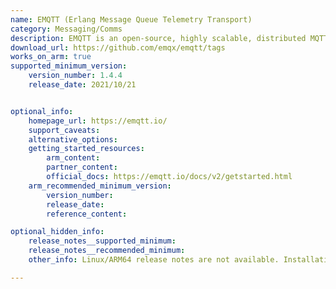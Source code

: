 ```yaml
---
name: EMQTT (Erlang Message Queue Telemetry Transport)
category: Messaging/Comms
description: EMQTT is an open-source, highly scalable, distributed MQTT message broker designed for the Internet of Things (IoT).  It implements the MQTT protocol, which is a lightweight messaging protocol.
download_url: https://github.com/emqx/emqtt/tags
works_on_arm: true
supported_minimum_version:
    version_number: 1.4.4
    release_date: 2021/10/21


optional_info:
    homepage_url: https://emqtt.io/
    support_caveats:
    alternative_options:
    getting_started_resources:
        arm_content:
        partner_content:
        official_docs: https://emqtt.io/docs/v2/getstarted.html
    arm_recommended_minimum_version:
        version_number:
        release_date:
        reference_content:

optional_hidden_info:
    release_notes__supported_minimum:
    release_notes__recommended_minimum:
    other_info: Linux/ARM64 release notes are not available. Installation and testing are done via the [tar archive](https://github.com/emqx/emqtt/releases/tag/1.4.4).

---
```


